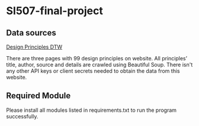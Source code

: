 # SI507-final-project

## Data sources
[Design Principles DTW](https://www.designprinciplesftw.com)

There are three pages with 99 design principles on website.
All principles’ title, author, source and details are crawled using Beautiful Soup.
There isn't any other API keys or client secrets needed to obtain the data from this website.

## Required Module
Please install all modules listed in requirements.txt to run the program successfully.
